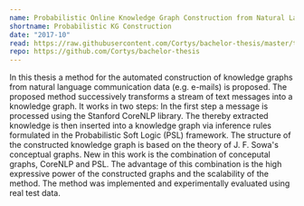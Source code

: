 ```yaml
---
name: Probabilistic Online Knowledge Graph Construction from Natural Language
shortname: Probabilistic KG Construction
date: "2017-10"
read: https://raw.githubusercontent.com/Cortys/bachelor-thesis/master/thesis/build/main.pdf
repo: https://github.com/Cortys/bachelor-thesis
---
```


In this thesis a method for the automated construction of knowledge graphs from natural language communication data (e.g. e-mails) is proposed.
The proposed method successively transforms a stream of text messages into a knowledge graph.
It works in two steps:
In the first step a message is processed using the Stanford CoreNLP library.
The thereby extracted knowledge is then inserted into a knowledge graph via inference rules formulated in the Probabilistic Soft Logic (PSL) framework.
The structure of the constructed knowledge graph is based on the theory of J. F. Sowa's conceptual graphs.
New in this work is the combination of conceputal graphs, CoreNLP and PSL.
The advantage of this combination is the high expressive power of the constructed graphs and the scalability of the method.
The method was implemented and experimentally evaluated using real test data.
